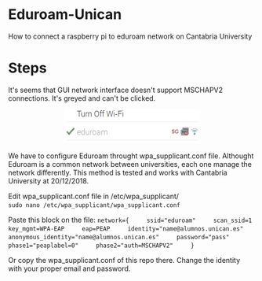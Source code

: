# Eduroam-Unican
How to connect a raspberry pi to eduroam network on Cantabria University

# Steps
It's seems that GUI network interface doesn't support MSCHAPV2 connections. It's greyed and can't be clicked. 
<p align="center"> 
<img src="https://github.com/JaledMC/Eduroam-Unican/blob/master/wifi.png">
</p>

We have to configure Eduroam throught wpa_supplicant.conf file. Althought Eduroam is a common network between universities, each one manage the network differently. This method is tested and works with Cantabria University at 20/12/2018.

Edit wpa_supplicant.conf file in /etc/wpa_supplicant/  
`sudo nano /etc/wpa_supplicant/wpa_supplicant.conf`  

Paste this block on the file:
`
network={    
	ssid="eduroam"    
	scan_ssid=1    
	key_mgmt=WPA-EAP    
	eap=PEAP    
	identity="name@alumnos.unican.es"    
	anonymous_identity="name@alumnos.unican.es"    
	password="pass"    
	phase1="peaplabel=0"    
	phase2="auth=MSCHAPV2"    
}    
`

Or copy the wpa_supplicant.conf of this repo there. Change the identity with your proper email and password.
